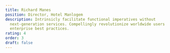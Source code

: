 ```yaml
---
title: Richard Manes
position: Director, Hotel Manlogem
description: Intrinsicly facilitate functional imperatives without
  next-generation services. Compellingly revolutionize worldwide users
  enterprise best practices.
rating: 4
order: 3
draft: false
---
```

